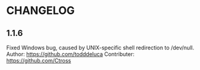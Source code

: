 # CHANGELOG

## 1.1.6

Fixed Windows bug, caused by UNIX-specific shell redirection to /dev/null.
Author: https://github.com/todddeluca
Contributer: https://github.com/Ctross

